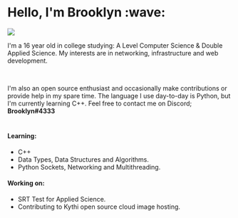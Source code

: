 <h1> Hello, I'm Brooklyn :wave:</h1>

 <img class="img" src="https://www.codewars.com/users/bbrooklyn/badges/small" />
<p>I'm a 16 year old in college studying: A Level Computer Science & Double Applied Science. My interests are in networking, infrastructure and web development.</p>

<br>

<p>I'm also an open source enthusiast and occasionally make contributions or provide help in my spare time. The language I use day-to-day is Python, but I'm currently learning C++. Feel free to contact me on Discord; <strong>Brooklyn#4333</strong></p>
<h1></h1>

<h4>Learning: </h4>
<ul>
 <li>C++</li>
 <li>Data Types, Data Structures and Algorithms.</li>
 <li>Python Sockets, Networking and Multithreading.</li>
</ul>
 <h4>Working on:</h4>
 <ul>
<li>SRT Test for Applied Science.</li>
<li>Contributing to Kythi open source cloud image hosting.</li>
</ul>
